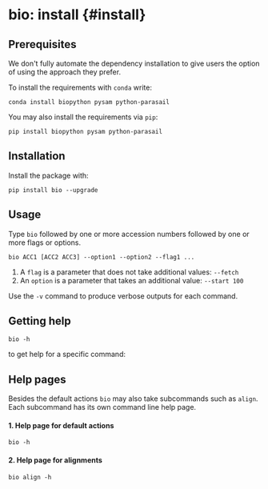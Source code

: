 # bio: install {#install}

## Prerequisites

   We don't fully automate the dependency installation to give users the option of using the approach they prefer.

To install the requirements with `conda` write:

    conda install biopython pysam python-parasail 
    
You may also install the requirements via `pip`:

    pip install biopython pysam python-parasail

## Installation
    
Install the package with:

    pip install bio --upgrade

## Usage

Type `bio` followed by one or more accession numbers followed by one or more flags or options.

    bio ACC1 [ACC2 ACC3] --option1 --option2 --flag1 ...
    
1. A `flag` is a parameter that does not take additional values: `--fetch`
1. An `option` is a parameter that takes an additional value: `--start 100`
    
Use the `-v` command to produce verbose outputs for each command. 

## Getting help

    bio -h
    
to get help for a specific command:
        
        
## Help pages

Besides the default actions `bio` may also take subcommands such as `align`. Each subcommand
has its own command line help page.

#### 1\. Help page for default actions

```{bash, comment=NA}
bio -h
```

#### 2\. Help page for alignments 

```{bash, comment=NA}
bio align -h
```


